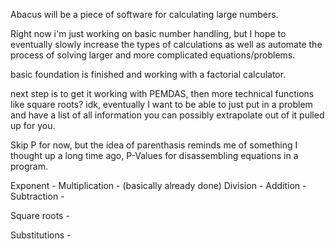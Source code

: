Abacus will be a piece of software for calculating large numbers.

Right now i'm just working on basic number handling, but I hope to eventually slowly increase the types of calculations as well as automate the process of solving larger and more complicated equations/problems.

basic foundation is finished and working with a factorial calculator.

next step is to get it working with PEMDAS, then more technical functions like square roots? idk, eventually I want to be able to just put in a problem and have a list of all information you can possibly extrapolate out of it pulled up for you.

Skip P for now, but the idea of parenthasis reminds me of something I thought up a long time ago, P-Values for disassembling equations in a program.

Exponent -
Multiplication - (basically already done)
Division - 
Addition -
Subtraction -

Square roots - 

Substitutions -
